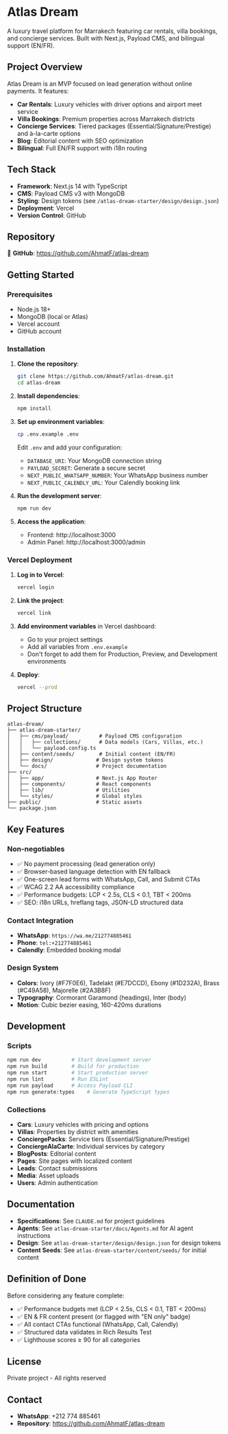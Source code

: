 # Atlas Dream

A luxury travel platform for Marrakech featuring car rentals, villa bookings, and concierge services. Built with Next.js, Payload CMS, and bilingual support (EN/FR).

## Project Overview

Atlas Dream is an MVP focused on lead generation without online payments. It features:

- **Car Rentals**: Luxury vehicles with driver options and airport meet service
- **Villa Bookings**: Premium properties across Marrakech districts
- **Concierge Services**: Tiered packages (Essential/Signature/Prestige) and à-la-carte options
- **Blog**: Editorial content with SEO optimization
- **Bilingual**: Full EN/FR support with i18n routing

## Tech Stack

- **Framework**: Next.js 14 with TypeScript
- **CMS**: Payload CMS v3 with MongoDB
- **Styling**: Design tokens (see `/atlas-dream-starter/design/design.json`)
- **Deployment**: Vercel
- **Version Control**: GitHub

## Repository

🔗 **GitHub**: https://github.com/AhmatF/atlas-dream

## Getting Started

### Prerequisites

- Node.js 18+
- MongoDB (local or Atlas)
- Vercel account
- GitHub account

### Installation

1. **Clone the repository**:
   ```bash
   git clone https://github.com/AhmatF/atlas-dream.git
   cd atlas-dream
   ```

2. **Install dependencies**:
   ```bash
   npm install
   ```

3. **Set up environment variables**:
   ```bash
   cp .env.example .env
   ```

   Edit `.env` and add your configuration:
   - `DATABASE_URI`: Your MongoDB connection string
   - `PAYLOAD_SECRET`: Generate a secure secret
   - `NEXT_PUBLIC_WHATSAPP_NUMBER`: Your WhatsApp business number
   - `NEXT_PUBLIC_CALENDLY_URL`: Your Calendly booking link

4. **Run the development server**:
   ```bash
   npm run dev
   ```

5. **Access the application**:
   - Frontend: http://localhost:3000
   - Admin Panel: http://localhost:3000/admin

### Vercel Deployment

1. **Log in to Vercel**:
   ```bash
   vercel login
   ```

2. **Link the project**:
   ```bash
   vercel link
   ```

3. **Add environment variables** in Vercel dashboard:
   - Go to your project settings
   - Add all variables from `.env.example`
   - Don't forget to add them for Production, Preview, and Development environments

4. **Deploy**:
   ```bash
   vercel --prod
   ```

## Project Structure

```
atlas-dream/
├── atlas-dream-starter/
│   ├── cms/payload/          # Payload CMS configuration
│   │   ├── collections/      # Data models (Cars, Villas, etc.)
│   │   └── payload.config.ts
│   ├── content/seeds/        # Initial content (EN/FR)
│   ├── design/              # Design system tokens
│   └── docs/                # Project documentation
├── src/
│   ├── app/                 # Next.js App Router
│   ├── components/          # React components
│   ├── lib/                 # Utilities
│   └── styles/              # Global styles
├── public/                  # Static assets
└── package.json
```

## Key Features

### Non-negotiables
- ✅ No payment processing (lead generation only)
- ✅ Browser-based language detection with EN fallback
- ✅ One-screen lead forms with WhatsApp, Call, and Submit CTAs
- ✅ WCAG 2.2 AA accessibility compliance
- ✅ Performance budgets: LCP < 2.5s, CLS < 0.1, TBT < 200ms
- ✅ SEO: i18n URLs, hreflang tags, JSON-LD structured data

### Contact Integration
- **WhatsApp**: `https://wa.me/212774885461`
- **Phone**: `tel:+212774885461`
- **Calendly**: Embedded booking modal

### Design System
- **Colors**: Ivory (#F7F0E6), Tadelakt (#E7DCCD), Ebony (#1D232A), Brass (#C49A58), Majorelle (#2A3B8F)
- **Typography**: Cormorant Garamond (headings), Inter (body)
- **Motion**: Cubic bezier easing, 160-420ms durations

## Development

### Scripts

```bash
npm run dev          # Start development server
npm run build        # Build for production
npm run start        # Start production server
npm run lint         # Run ESLint
npm run payload      # Access Payload CLI
npm run generate:types    # Generate TypeScript types
```

### Collections

- **Cars**: Luxury vehicles with pricing and options
- **Villas**: Properties by district with amenities
- **ConciergePacks**: Service tiers (Essential/Signature/Prestige)
- **ConciergeAlaCarte**: Individual services by category
- **BlogPosts**: Editorial content
- **Pages**: Site pages with localized content
- **Leads**: Contact submissions
- **Media**: Asset uploads
- **Users**: Admin authentication

## Documentation

- **Specifications**: See `CLAUDE.md` for project guidelines
- **Agents**: See `atlas-dream-starter/docs/Agents.md` for AI agent instructions
- **Design**: See `atlas-dream-starter/design/design.json` for design tokens
- **Content Seeds**: See `atlas-dream-starter/content/seeds/` for initial content

## Definition of Done

Before considering any feature complete:
- ✅ Performance budgets met (LCP < 2.5s, CLS < 0.1, TBT < 200ms)
- ✅ EN & FR content present (or flagged with "EN only" badge)
- ✅ All contact CTAs functional (WhatsApp, Call, Calendly)
- ✅ Structured data validates in Rich Results Test
- ✅ Lighthouse scores ≥ 90 for all categories

## License

Private project - All rights reserved

## Contact

- **WhatsApp**: +212 774 885461
- **Repository**: https://github.com/AhmatF/atlas-dream
